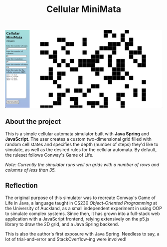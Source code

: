 <h1 align="center"> Cellular MiniMata</h1> 
<br>

![](image.png)

## About the project
This is a simple cellular automata simulator built with **Java Spring** and **JavaScript**. The user creates a custom two-dimensional grid filled with random cell states and specifies the depth (number of steps) they'd like to simulate, as well as the desired rules for the cellular automata. By default, the ruleset follows Conway's Game of Life.

*Note: Currently the simulator runs well on grids with a number of rows and columns of less than 35.*


## Reflection
The original purpose of this simulator was to recreate Conway's Game of Life in Java, a language taught in CS230 *Object-Oriented Programming* at the University of Auckland, as a small independent experiment in using OOP to simulate complex systems. Since then, it has grown into a full-stack web application with a JavaScript frontend, relying extensively on the p5.js library to draw the 2D grid, and a Java Spring backend. 

This is also the author's first exposure with Java Spring. Needless to say, a lot of trial-and-error and StackOverflow-ing were involved!